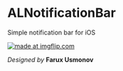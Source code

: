 # ALNotificationBar

Simple notification bar for iOS


<a href="https://imgflip.com/gif/36c1d2"><img src="https://i.imgflip.com/36c1d2.gif" title="made at imgflip.com"/></a>


_Designed by_ __Farux Usmonov__ 
